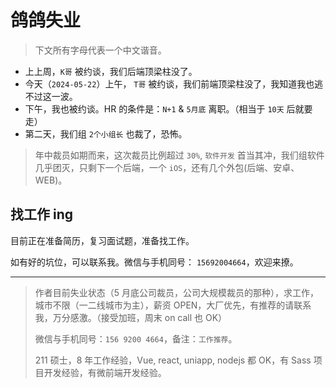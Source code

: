 # 鸽鸽失业

> 下文所有字母代表一个中文谐音。

- 上上周，`K哥` 被约谈，我们后端顶梁柱没了。
- 今天（`2024-05-22`）上午， `T哥` 被约谈，我们前端顶梁柱没了，我知道我也逃不过这一波。
- 下午，我也被约谈。HR 的条件是：`N+1` & `5月底` 离职。（相当于 `10天` 后就要走）
- 第二天，我们组 `2个小组长` 也裁了，恐怖。

> 年中裁员如期而来，这次裁员比例超过 `30%`, `软件开发` 首当其冲，我们组软件几乎团灭，只剩下一个后端，一个 `iOS`，还有几个外包(后端、安卓、WEB)。

## 找工作 ing

目前正在准备简历，复习面试题，准备找工作。

如有好的坑位，可以联系我。微信与手机同号： `15692004664`，欢迎来撩。

---

> 作者目前失业状态（5 月底公司裁员，公司大规模裁员的那种），求工作，城市不限（一二线城市为主），薪资 OPEN，大厂优先，有推荐的请联系我，万分感激。（接受加班，周末 on call 也 OK）
>
> 微信与手机同号：`156 9200 4664`，备注：`工作推荐`。
>
> 211 硕士，8 年工作经验，Vue, react, uniapp, nodejs 都 OK，有 Sass 项目开发经验，有微前端开发经验。
